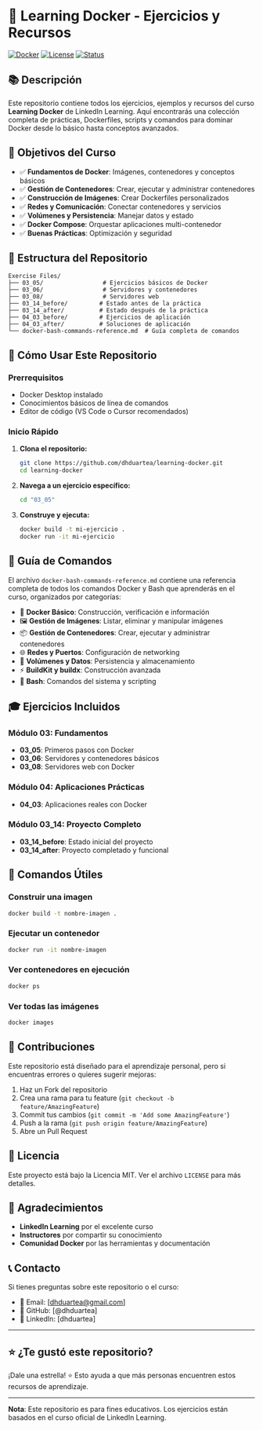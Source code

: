 # 🐳 Learning Docker - Ejercicios y Recursos

[![Docker](https://img.shields.io/badge/Docker-2496ED?style=for-the-badge&logo=docker&logoColor=white)](https://www.docker.com/)
[![License](https://img.shields.io/badge/License-MIT-blue.svg)](LICENSE)
[![Status](https://img.shields.io/badge/Status-En%20Desarrollo-orange.svg)]()

## 📚 Descripción

Este repositorio contiene todos los ejercicios, ejemplos y recursos del curso **Learning Docker** de LinkedIn Learning. Aquí encontrarás una colección completa de prácticas, Dockerfiles, scripts y comandos para dominar Docker desde lo básico hasta conceptos avanzados.

## 🎯 Objetivos del Curso

- ✅ **Fundamentos de Docker**: Imágenes, contenedores y conceptos básicos
- ✅ **Gestión de Contenedores**: Crear, ejecutar y administrar contenedores
- ✅ **Construcción de Imágenes**: Crear Dockerfiles personalizados
- ✅ **Redes y Comunicación**: Conectar contenedores y servicios
- ✅ **Volúmenes y Persistencia**: Manejar datos y estado
- ✅ **Docker Compose**: Orquestar aplicaciones multi-contenedor
- ✅ **Buenas Prácticas**: Optimización y seguridad

## 📁 Estructura del Repositorio

```
Exercise Files/
├── 03_05/                 # Ejercicios básicos de Docker
├── 03_06/                 # Servidores y contenedores
├── 03_08/                 # Servidores web
├── 03_14_before/         # Estado antes de la práctica
├── 03_14_after/          # Estado después de la práctica
├── 04_03_before/         # Ejercicios de aplicación
├── 04_03_after/          # Soluciones de aplicación
└── docker-bash-commands-reference.md  # Guía completa de comandos
```

## 🚀 Cómo Usar Este Repositorio

### Prerrequisitos
- Docker Desktop instalado
- Conocimientos básicos de línea de comandos
- Editor de código (VS Code o Cursor  recomendados)

### Inicio Rápido
1. **Clona el repositorio:**
   ```bash
   git clone https://github.com/dhduartea/learning-docker.git
   cd learning-docker
   ```

2. **Navega a un ejercicio específico:**
   ```bash
   cd "03_05"
   ```

3. **Construye y ejecuta:**
   ```bash
   docker build -t mi-ejercicio .
   docker run -it mi-ejercicio
   ```

## 📖 Guía de Comandos

El archivo `docker-bash-commands-reference.md` contiene una referencia completa de todos los comandos Docker y Bash que aprenderás en el curso, organizados por categorías:

- 🐳 **Docker Básico**: Construcción, verificación e información
- 🖼️ **Gestión de Imágenes**: Listar, eliminar y manipular imágenes
- 📦 **Gestión de Contenedores**: Crear, ejecutar y administrar contenedores
- 🌐 **Redes y Puertos**: Configuración de networking
- 💾 **Volúmenes y Datos**: Persistencia y almacenamiento
- ⚡ **BuildKit y buildx**: Construcción avanzada
- 🐚 **Bash**: Comandos del sistema y scripting

## 🎓 Ejercicios Incluidos

### Módulo 03: Fundamentos
- **03_05**: Primeros pasos con Docker
- **03_06**: Servidores y contenedores básicos
- **03_08**: Servidores web con Docker

### Módulo 04: Aplicaciones Prácticas
- **04_03**: Aplicaciones reales con Docker

### Módulo 03_14: Proyecto Completo
- **03_14_before**: Estado inicial del proyecto
- **03_14_after**: Proyecto completado y funcional

## 🔧 Comandos Útiles

### Construir una imagen
```bash
docker build -t nombre-imagen .
```

### Ejecutar un contenedor
```bash
docker run -it nombre-imagen
```

### Ver contenedores en ejecución
```bash
docker ps
```

### Ver todas las imágenes
```bash
docker images
```

## 📝 Contribuciones

Este repositorio está diseñado para el aprendizaje personal, pero si encuentras errores o quieres sugerir mejoras:

1. Haz un Fork del repositorio
2. Crea una rama para tu feature (`git checkout -b feature/AmazingFeature`)
3. Commit tus cambios (`git commit -m 'Add some AmazingFeature'`)
4. Push a la rama (`git push origin feature/AmazingFeature`)
5. Abre un Pull Request

## 📄 Licencia

Este proyecto está bajo la Licencia MIT. Ver el archivo `LICENSE` para más detalles.

## 🙏 Agradecimientos

- **LinkedIn Learning** por el excelente curso
- **Instructores** por compartir su conocimiento
- **Comunidad Docker** por las herramientas y documentación

## 📞 Contacto

Si tienes preguntas sobre este repositorio o el curso:

- 📧 Email: [dhduartea@gmail.com]
- 🐙 GitHub: [@dhduartea]
- 💼 LinkedIn: [dhduartea]

---

## ⭐ ¿Te gustó este repositorio?

¡Dale una estrella! ⭐ Esto ayuda a que más personas encuentren estos recursos de aprendizaje.

---

**Nota**: Este repositorio es para fines educativos. Los ejercicios están basados en el curso oficial de LinkedIn Learning.
